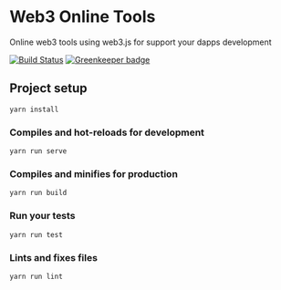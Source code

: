 # Web3 Online Tools
Online web3 tools using web3.js for support your dapps development

[![Build Status](https://travis-ci.org/sapuri/web3-online-tools.svg?branch=master)](https://travis-ci.org/sapuri/web3-online-tools)
[![Greenkeeper badge](https://badges.greenkeeper.io/sapuri/web3-online-tools.svg)](https://greenkeeper.io/)

## Project setup
```
yarn install
```

### Compiles and hot-reloads for development
```
yarn run serve
```

### Compiles and minifies for production
```
yarn run build
```

### Run your tests
```
yarn run test
```

### Lints and fixes files
```
yarn run lint
```
